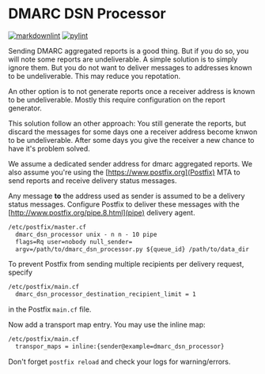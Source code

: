 # DMARC DSN Processor

[![markdownlint](https://github.com/andreasschulze/dmarc_dsn_processor/actions/workflows/markdownlint.yml/badge.svg)](https://github.com/andreasschulze/dmarc_dsn_processor/actions/workflows/markdownlint.yml)
[![pylint](https://github.com/andreasschulze/dmarc_dsn_processor/actions/workflows/pylint.yml/badge.svg)](https://github.com/andreasschulze/dmarc_dsn_processor/actions/workflows/pylint.yml)

Sending DMARC aggregated reports is a good thing. But if you do so, you will
note some reports are undeliverable. A simple solution is to simply ignore them.
But you do not want to deliver messages to addresses known to be undeliverable.
This may reduce you repotation.

An other option is to not generate reports once a receiver address is known to
be undeliverable. Mostly this require configuration on the report generator.

This solution follow an other approach: You still generate the reports, but
discard the messages for some days one a receiver address become knwon to be
undeliverable. After some days you give the receiver a new chance to have it's
problem solved.

We assume a dedicated sender address for dmarc aggregated reports. We also
assume you're using the [https://www.postfix.org](Postfix) MTA to send reports
and receive delivery status messages.

Any message **to** the address used as sender is assumed to be a delivery
status messages. Configure Postfix to deliver these messages with the
[http://www.postfix.org/pipe.8.html](pipe) delivery agent.

```txt
/etc/postfix/master.cf
  dmarc_dsn_processor unix - n n - 10 pipe
  flags=Rq user=nobody null_sender=
  argv=/path/to/dmarc_dsn_processor.py ${queue_id} /path/to/data_dir
```

To prevent Postfix from sending multiple recipients per delivery
request, specify

```txt
/etc/postfix/main.cf
  dmarc_dsn_processor_destination_recipient_limit = 1
```

in the Postfix `main.cf` file.

Now add a transport map entry. You may use the inline map:

```txt
/etc/postfix/main.cf
  transpor_maps = inline:{sender@example=dmarc_dsn_processor}
```

Don't forget `postfix reload` and check your logs for warning/errors.
